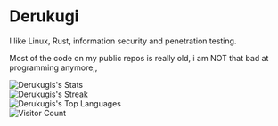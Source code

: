 # Derukugi
I like Linux, Rust, information security and penetration testing.

Most of the code on my public repos is really old, i am NOT that bad at programming anymore,,

![Derukugis's Stats](https://github-readme-stats.vercel.app/api?username=Derukugis&theme=nord&show_icons=true&hide_border=false&count_private=true)
<br>
![Derukugis's Streak](https://github-readme-streak-stats.herokuapp.com/?user=Derukugis&theme=nord&hide_border=false)
<br>
![Derukugis's Top Languages](https://github-readme-stats.vercel.app/api/top-langs/?username=Derukugis&theme=nord&show_icons=true&hide_border=false&layout=compact)
<br>
![Visitor Count](https://komarev.com/ghpvc/?username=Derukugis)
